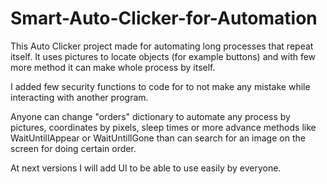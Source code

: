 # Smart-Auto-Clicker-for-Automation

This Auto Clicker project made for automating long processes that repeat itself. It uses pictures to locate objects (for example buttons) and with few more method it can make whole process by itself.

I added few security functions to code for to not make any mistake while interacting with another program.

Anyone can change "orders" dictionary to automate any process by pictures, coordinates by pixels, sleep times or more advance methods like WaitUntillAppear or WaitUntillGone than can search for an image on the screen for doing certain order.

At next versions I will add UI to be able to use easily by everyone.

